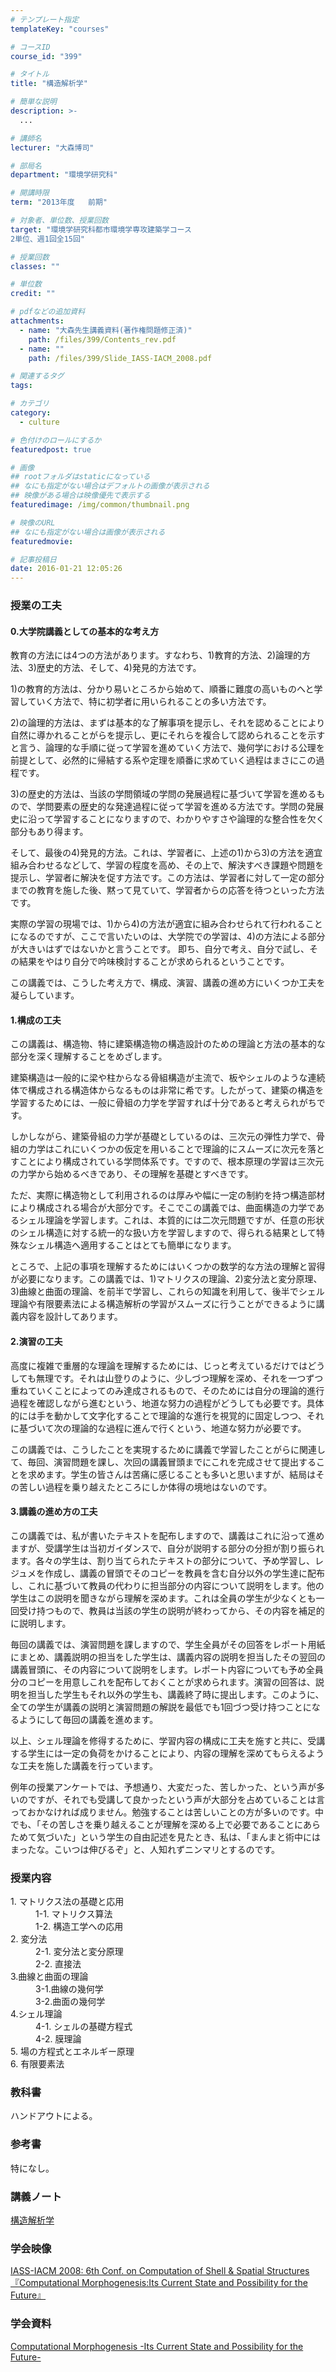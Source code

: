 ```yaml
---
# テンプレート指定
templateKey: "courses"

# コースID
course_id: "399"

# タイトル
title: "構造解析学"

# 簡単な説明
description: >-
  ...

# 講師名
lecturer: "大森博司"

# 部局名
department: "環境学研究科"

# 開講時限
term: "2013年度	前期"

# 対象者、単位数、授業回数
target: "環境学研究科都市環境学専攻建築学コース
2単位、週1回全15回"

# 授業回数
classes: ""

# 単位数
credit: ""

# pdfなどの追加資料
attachments: 
  - name: "大森先生講義資料(著作権問題修正済)" 
    path: /files/399/Contents_rev.pdf
  - name: "" 
    path: /files/399/Slide_IASS-IACM_2008.pdf

# 関連するタグ
tags:

# カテゴリ
category:
  - culture

# 色付けのロールにするか
featuredpost: true

# 画像
## rootフォルダはstaticになっている
## なにも指定がない場合はデフォルトの画像が表示される
## 映像がある場合は映像優先で表示する
featuredimage: /img/common/thumbnail.png

# 映像のURL
## なにも指定がない場合は画像が表示される
featuredmovie: 

# 記事投稿日
date: 2016-01-21 12:05:26
---
```


### 授業の工夫

#### 0.大学院講義としての基本的な考え方

教育の方法には4つの方法があります。すなわち、1)教育的方法、2)論理的方法、3)歴史的方法、そして、4)発見的方法です。

1)の教育的方法は、分かり易いところから始めて、順番に難度の高いものへと学習していく方法で、特に初学者に用いられることの多い方法です。

2)の論理的方法は、まずは基本的な了解事項を提示し、それを認めることにより自然に導かれることがらを提示し、更にそれらを複合して認められることを示すと言う、論理的な手順に従って学習を進めていく方法で、幾何学における公理を前提として、必然的に帰結する系や定理を順番に求めていく過程はまさにこの過程です。

3)の歴史的方法は、当該の学問領域の学問の発展過程に基づいて学習を進めるもので、学問要素の歴史的な発達過程に従って学習を進める方法です。学問の発展史に沿って学習することになりますので、わかりやすさや論理的な整合性を欠く部分もあり得ます。

そして、最後の4)発見的方法。これは、学習者に、上述の1)から3)の方法を適宜組み合わせるなどして、学習の程度を高め、その上で、解決すべき課題や問題を提示し、学習者に解決を促す方法です。この方法は、学習者に対して一定の部分までの教育を施した後、黙って見ていて、学習者からの応答を待つといった方法です。

実際の学習の現場では、1)から4)の方法が適宜に組み合わせられて行われることになるのですが、ここで言いたいのは、大学院での学習は、4)の方法による部分が大きいはずではないかと言うことです。 即ち、自分で考え、自分で試し、その結果をやはり自分で吟味検討することが求められるということです。

この講義では、こうした考え方で、構成、演習、講義の進め方にいくつか工夫を凝らしています。

#### 1.構成の工夫

この講義は、構造物、特に建築構造物の構造設計のための理論と方法の基本的な部分を深く理解することをめざします。

建築構造は一般的に梁や柱からなる骨組構造が主流で、板やシェルのような連続体で構成される構造体からなるものは非常に希です。したがって、建築の構造を学習するためには、一般に骨組の力学を学習すれば十分であると考えられがちです。

しかしながら、建築骨組の力学が基礎としているのは、三次元の弾性力学で、骨組の力学はこれにいくつかの仮定を用いることで理論的にスムーズに次元を落とすことにより構成されている学問体系です。ですので、根本原理の学習は三次元の力学から始めるべきであり、その理解を基礎とすべきです。

ただ、実際に構造物として利用されるのは厚みや幅に一定の制約を持つ構造部材により構成される場合が大部分です。そこでこの講義では、曲面構造の力学であるシェル理論を学習します。これは、本質的には二次元問題ですが、任意の形状のシェル構造に対する統一的な扱い方を学習しますので、得られる結果として特殊なシェル構造へ適用することはとても簡単になります。

ところで、上記の事項を理解するためにはいくつかの数学的な方法の理解と習得が必要になります。この講義では、1)マトリクスの理論、2)変分法と変分原理、3)曲線と曲面の理論、を前半で学習し、これらの知識を利用して、後半でシェル理論や有限要素法による構造解析の学習がスムーズに行うことができるように講義内容を設計してあります。

#### 2.演習の工夫

高度に複雑で重層的な理論を理解するためには、じっと考えているだけではどうしても無理です。それは山登りのように、少しづつ理解を深め、それを一つずつ重ねていくことによってのみ達成されるもので、そのためには自分の理論的進行過程を確認しながら進むという、地道な努力の過程がどうしても必要です。具体的には手を動かして文字化することで理論的な進行を視覚的に固定しつつ、それに基づいて次の理論的な過程に進んで行くという、地道な努力が必要です。

この講義では、こうしたことを実現するために講義で学習したことがらに関連して、毎回、演習問題を課し、次回の講義冒頭までにこれを完成させて提出することを求めます。学生の皆さんは苦痛に感じることも多いと思いますが、結局はその苦しい過程を乗り越えたところにしか体得の境地はないのです。

#### 3.講義の進め方の工夫

この講義では、私が書いたテキストを配布しますので、講義はこれに沿って進めますが、受講学生は当初ガイダンスで、自分が説明する部分の分担が割り振られます。各々の学生は、割り当てられたテキストの部分について、予め学習し、レジュメを作成し、講義の冒頭でそのコピーを教員を含む自分以外の学生達に配布し、これに基づいて教員の代わりに担当部分の内容について説明をします。他の学生はこの説明を聞きながら理解を深めます。これは全員の学生が少なくとも一回受け持つもので、教員は当該の学生の説明が終わってから、その内容を補足的に説明します。

毎回の講義では、演習問題を課しますので、学生全員がその回答をレポート用紙にまとめ、講義説明の担当をした学生は、講義内容の説明を担当したその翌回の講義冒頭に、その内容について説明をします。レポート内容についても予め全員分のコピーを用意しこれを配布しておくことが求められます。演習の回答は、説明を担当した学生もそれ以外の学生も、講義終了時に提出します。このように、全ての学生が講義の説明と演習問題の解説を最低でも1回づつ受け持つことになるようにして毎回の講義を進めます。

以上、シェル理論を修得するために、学習内容の構成に工夫を施すと共に、受講する学生には一定の負荷をかけることにより、内容の理解を深めてもらえるような工夫を施した講義を行っています。

例年の授業アンケートでは、予想通り、大変だった、苦しかった、という声が多いのですが、それでも受講して良かったという声が大部分を占めていることは言っておかなければ成りません。勉強することは苦しいことの方が多いのです。中でも、「その苦しさを乗り越えることが理解を深める上で必要であることにあらためて気づいた」という学生の自由記述を見たとき、私は、「まんまと術中にはまったな。こいつは伸びるぞ」と、人知れずニンマリとするのです。



### 授業内容

<dl>
<dt>
1. マトリクス法の基礎と応用
</dt>

<dd>
1-1. マトリクス算法
</dd>

<dd>
1-2. 構造工学への応用
</dd>

<dt>
2. 変分法
</dt>

<dd>
2-1. 変分法と変分原理
</dd>

<dd>
2-2. 直接法
</dd>

<dt>
3.曲線と曲面の理論
</dt>

<dd>
3-1.曲線の幾何学
</dd>

<dd>
3-2.曲面の幾何学
</dd>

<dt>
4.シェル理論
</dt>

<dd>
4-1. シェルの基礎方程式
</dd>

<dd>
4-2. 膜理論
</dd>

<dt>
5. 場の方程式とエネルギー原理
</dt>

<dt>
6. 有限要素法
</dt>
</dl>

### 教科書

ハンドアウトによる。

### 参考書

特になし。



### 講義ノート

[構造解析学](/files/399/Contents_rev.pdf) 

### 学会映像

<a href="http://nuvideo.media.nagoya-u.ac.jp/embed/81325886528cb1dd631aec3a6c455bc3d368e1c7" target="blank">IASS-IACM 2008: 6th Conf. on Computation of Shell & Spatial Structures『Computational Morphogenesis:Its Current State and Possibility for the Future』</a>

### 学会資料

[Computational Morphogenesis -Its Current State and Possibility for the Future-](/files/399/Slide_IASS-IACM_2008.pdf) 





